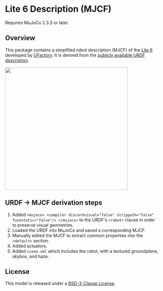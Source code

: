 # Lite 6 Description (MJCF)

Requires MuJoCo 2.3.3 or later.

## Overview

This package contains a simplified robot description (MJCF) of the
[Lite 6](https://www.ufactory.cc/product-page/ufactory-lite-6) developed by
[UFactory](https://www.ufactory.cc/). It is derived from the [publicly available
URDF
description](https://github.com/xArm-Developer/xarm_ros2/tree/master/xarm_description/urdf/lite6).

<p float="left">
  <img src="lite6.png" width="400">
</p>

## URDF → MJCF derivation steps

1. Added `<mujoco> <compiler discardvisual="false" strippath="false" fusestatic="false"/> </mujoco>` to the URDF's
   `<robot>` clause in order to preserve visual geometries.
2. Loaded the URDF into MuJoCo and saved a corresponding MJCF.
3. Manually edited the MJCF to extract common properties into the `<default>` section.
4. Added actuators.
5. Added `scene.xml` which includes the robot, with a textured groundplane, skybox, and haze.

## License

This model is released under a [BSD-3-Clause License](LICENSE).
